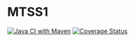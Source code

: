 # MTSS1

[![Java CI with Maven](https://github.com/[user]/[repo]/actions/workflows/maven.yml/badge.svg?branch=main)](https://github.com/[user]/[repo]/actions/workflows/maven.yml)
[![Coverage Status](https://coveralls.io/repos/github/elenam001/MTSS1/badge.svg?branch=main)](https://coveralls.io/github/elenam001/MTSS1?branch=main)
